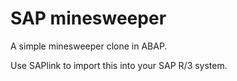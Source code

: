 SAP minesweeper
===============

A simple minesweeper clone in ABAP.

Use SAPlink to import this into your SAP R/3 system.
